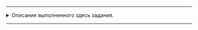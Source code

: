 
---
<details>
  <summary>Описание выполненного здесь задания.</summary>

## ДЗ «Web-scrapping»
Код по [ссылке](https://github.com/Yakobro-coder/Web_scraping_HW/blob/master/Web_Scrapp_HW.py)

Необходимо парсить страницу со свежими статьями (https://habr.com/ru/all/) и выбирать те статьи, в которых
встречается хотя бы одно из ключевых слов (эти слова определяем в начале скрипта). Поиск вести по всей доступной 
preview-информации (это информация, доступная непосредственно с текущей страницы). 
Вывести в консоль список подходящих статей в формате: 

<дата> - <заголовок> - <ссылка>.


### Доп. задание
Код по [ссылке](https://github.com/Yakobro-coder/Web_scraping_HW/blob/master/Dop_HW.py)

Улучшить скрипт так, чтобы он анализировал не только preview-информацию статьи, но и весь текст статьи целиком.

</details>

---